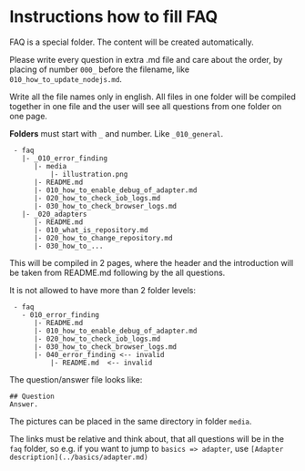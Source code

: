 # Instructions how to fill FAQ

FAQ is a special folder. The content will be created automatically.

Please write every question in extra .md file and care about the order, by placing of number `000_` before the filename, like `010_how_to_update_nodejs.md`.

Write all the file names only in english. All files in one folder will be compiled together in one file and the user will see all questions from one folder on one page.

**Folders** must start with `_` and number. Like `_010_general`.

```
 - faq
   |- _010_error_finding
      |- media
          |- illustration.png
      |- README.md
      |- 010_how_to_enable_debug_of_adapter.md
      |- 020_how_to_check_iob_logs.md
      |- 030_how_to_check_browser_logs.md
   |- _020_adapters
      |- README.md
      |- 010_what_is_repository.md
      |- 020_how_to_change_repository.md
      |- 030_how_to_...
```

This will be compiled in 2 pages, where the header and the introduction will be taken from README.md following by the all questions.

It is not allowed to have more than 2 folder levels:

```
 - faq
   - 010_error_finding
      |- README.md
      |- 010_how_to_enable_debug_of_adapter.md
      |- 020_how_to_check_iob_logs.md
      |- 030_how_to_check_browser_logs.md
      |- 040_error_finding <-- invalid
          |- README.md  <-- invalid

```

The question/answer file looks like:

```
## Question
Answer.

```

The pictures can be placed in the same directory in folder `media`.

The links must be relative and think about, that all questions will be in the `faq` folder, so e.g. if you want to jump to `basics => adapter`, use
`[Adapter description](../basics/adapter.md)`